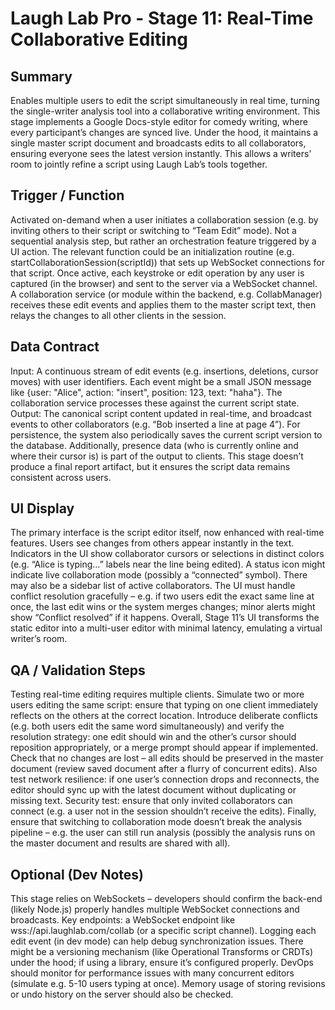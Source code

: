 # Laugh Lab Pro - Stage 11: Real-Time Collaborative Editing

## Summary

Enables multiple users to edit the script simultaneously in real time, turning the single-writer analysis tool into a collaborative writing environment. This stage implements a Google Docs-style editor for comedy writing, where every participant’s changes are synced live. Under the hood, it maintains a single master script document and broadcasts edits to all collaborators, ensuring everyone sees the latest version instantly. This allows a writers’ room to jointly refine a script using Laugh Lab’s tools together.

## Trigger / Function

Activated on-demand when a user initiates a collaboration session (e.g. by inviting others to their script or switching to “Team Edit” mode). Not a sequential analysis step, but rather an orchestration feature triggered by a UI action. The relevant function could be an initialization routine (e.g. startCollaborationSession(scriptId)) that sets up WebSocket connections for that script. Once active, each keystroke or edit operation by any user is captured (in the browser) and sent to the server via a WebSocket channel. A collaboration service (or module within the backend, e.g. CollabManager) receives these edit events and applies them to the master script text, then relays the changes to all other clients in the session.

## Data Contract

Input: A continuous stream of edit events (e.g. insertions, deletions, cursor moves) with user identifiers. Each event might be a small JSON message like {user: "Alice", action: "insert", position: 123, text: "haha"}. The collaboration service processes these against the current script state. Output: The canonical script content updated in real-time, and broadcast events to other collaborators (e.g. “Bob inserted a line at page 4”). For persistence, the system also periodically saves the current script version to the database. Additionally, presence data (who is currently online and where their cursor is) is part of the output to clients. This stage doesn’t produce a final report artifact, but it ensures the script data remains consistent across users.

## UI Display

The primary interface is the script editor itself, now enhanced with real-time features. Users see changes from others appear instantly in the text. Indicators in the UI show collaborator cursors or selections in distinct colors (e.g. “Alice is typing…” labels near the line being edited). A status icon might indicate live collaboration mode (possibly a “connected” symbol). There may also be a sidebar list of active collaborators. The UI must handle conflict resolution gracefully – e.g. if two users edit the exact same line at once, the last edit wins or the system merges changes; minor alerts might show “Conflict resolved” if it happens. Overall, Stage 11’s UI transforms the static editor into a multi-user editor with minimal latency, emulating a virtual writer’s room.

## QA / Validation Steps

Testing real-time editing requires multiple clients. Simulate two or more users editing the same script: ensure that typing on one client immediately reflects on the others at the correct location. Introduce deliberate conflicts (e.g. both users edit the same word simultaneously) and verify the resolution strategy: one edit should win and the other’s cursor should reposition appropriately, or a merge prompt should appear if implemented. Check that no changes are lost – all edits should be preserved in the master document (review saved document after a flurry of concurrent edits). Also test network resilience: if one user’s connection drops and reconnects, the editor should sync up with the latest document without duplicating or missing text. Security test: ensure that only invited collaborators can connect (e.g. a user not in the session shouldn’t receive the edits). Finally, ensure that switching to collaboration mode doesn’t break the analysis pipeline – e.g. the user can still run analysis (possibly the analysis runs on the master document and results are shared with all).

## Optional (Dev Notes)

This stage relies on WebSockets – developers should confirm the back-end (likely Node.js) properly handles multiple WebSocket connections and broadcasts. Key endpoints: a WebSocket endpoint like wss://api.laughlab.com/collab (or a specific script channel). Logging each edit event (in dev mode) can help debug synchronization issues. There might be a versioning mechanism (like Operational Transforms or CRDTs) under the hood; if using a library, ensure it’s configured properly. DevOps should monitor for performance issues with many concurrent editors (simulate e.g. 5-10 users typing at once). Memory usage of storing revisions or undo history on the server should also be checked.

